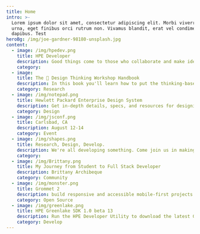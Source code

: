 ```yaml
---
title: Home
intro: >-
  Lorem ipsum dolor sit amet, consectetur adipiscing elit. Morbi viverra sodales
  urna, eget finibus orci rutrum non. Vivamus blandit, erat vel condimentum
  dapibus. Test
heroBg: /img/joe-gardner-98180-unsplash.jpg
content:
  - image: /img/hpedev.png
    title: HPE Developer
    description: Good things come to those who collaborate and make ideas happen.
    category:
  - image:
    title: The 🧠 Design Thinking Workshop Handbook
    description: In this book you'll learn how to put the thinking-based framework popularize by the Standford d.school into practice so you can take on challenges in your organization and reach insightful solutions.
    category: Research
  - image: /img/notepad.png
    title: Hewlett Packard Enterprise Design System
    description: Get in-depth details, specs, and resources for designing great apps and websites that integrate seamlessly with HPE platforms.
    category: Design
  - image: /img/jsconf.png
    title: Carlsbad, CA
    description: August 12-14
    category: Event
  - image: /img/shapes.png
    title: Research, Design, Develop.
    description: We're all developing something. Come join us in making the future.
    category:
  - image: /img/Brittany.png
    title: My Journey from Student to Full Stack Developer
    description: Brittany Archibeque
    category: Community
  - image: /img/monster.png
    title: Grommet 2
    description: build responsive and accessible mobile-first projects for the web with an easy to use component library
    category: Open Source
  - image: /img/greenlake.png
    title: HPE Greenlake SDK 1.0 beta 13
    description: Run the HPE Developer Utility to download the latest Greenlake beta. As new betas become available you will receive a notification and can install them from the Software Update pane in your dev environment.
    category: Develop
---
```


